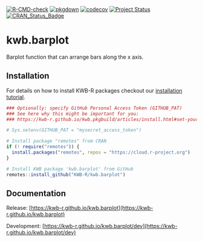 [![R-CMD-check](https://github.com/KWB-R/kwb.barplot/workflows/R-CMD-check/badge.svg)](https://github.com/KWB-R/kwb.barplot/actions?query=workflow%3AR-CMD-check)
[![pkgdown](https://github.com/KWB-R/kwb.barplot/workflows/pkgdown/badge.svg)](https://github.com/KWB-R/kwb.barplot/actions?query=workflow%3Apkgdown)
[![codecov](https://codecov.io/github/KWB-R/kwb.barplot/branch/main/graphs/badge.svg)](https://codecov.io/github/KWB-R/kwb.barplot)
[![Project Status](https://img.shields.io/badge/lifecycle-experimental-orange.svg)](https://www.tidyverse.org/lifecycle/#experimental)
[![CRAN_Status_Badge](https://www.r-pkg.org/badges/version/kwb.barplot)]()

# kwb.barplot

Barplot function that can arrange bars along the x axis.

## Installation

For details on how to install KWB-R packages checkout our [installation tutorial](https://kwb-r.github.io/kwb.pkgbuild/articles/install.html).

```r
### Optionally: specify GitHub Personal Access Token (GITHUB_PAT)
### See here why this might be important for you:
### https://kwb-r.github.io/kwb.pkgbuild/articles/install.html#set-your-github_pat

# Sys.setenv(GITHUB_PAT = "mysecret_access_token")

# Install package "remotes" from CRAN
if (! require("remotes")) {
  install.packages("remotes", repos = "https://cloud.r-project.org")
}

# Install KWB package 'kwb.barplot' from GitHub
remotes::install_github("KWB-R/kwb.barplot")
```

## Documentation

Release: [https://kwb-r.github.io/kwb.barplot](https://kwb-r.github.io/kwb.barplot)

Development: [https://kwb-r.github.io/kwb.barplot/dev](https://kwb-r.github.io/kwb.barplot/dev)
